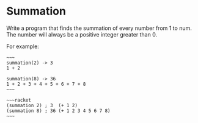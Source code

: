 # Summation

Write a program that finds the summation of every number from 1 to num. The number will always be a positive integer greater than 0.

For example:
```if-not:racket
~~~
summation(2) -> 3
1 + 2

summation(8) -> 36
1 + 2 + 3 + 4 + 5 + 6 + 7 + 8
~~~
```
```if:racket
~~~racket
(summation 2) ; 3  (+ 1 2)
(summation 8) ; 36 (+ 1 2 3 4 5 6 7 8)
~~~
```
